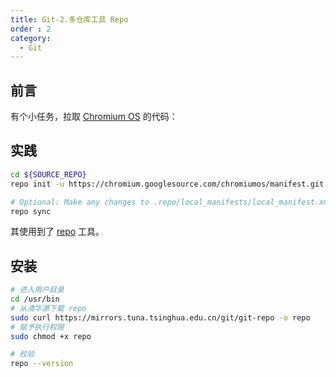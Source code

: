 ```yaml
---
title: Git-2.多仓库工具 Repo
order : 2
category:
  - Git
---
```



## 前言

有个小任务，拉取 [Chromium OS](https://www.chromium.org/chromium-os/quick-start-guide) 的代码：

## 实践

```bash
cd ${SOURCE_REPO}
repo init -u https://chromium.googlesource.com/chromiumos/manifest.git

# Optional: Make any changes to .repo/local_manifests/local_manifest.xml before syncing
repo sync
```

其使用到了 [repo](https://source.android.google.cn/setup/develop/repo?hl=zh-cn) 工具。

## 安装

```bash
# 进入用户目录
cd /usr/bin
# 从清华源下载 repo
sudo curl https://mirrors.tuna.tsinghua.edu.cn/git/git-repo -o repo
# 赋予执行权限
sudo chmod +x repo

# 校验
repo --version
```
